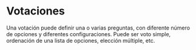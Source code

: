 # Votaciones

Una votación puede definir una o varias preguntas, con diferente número de opciones y diferentes configuraciones. Puede ser voto simple, ordenación de una lista de opciones, elección múltiple, etc.
